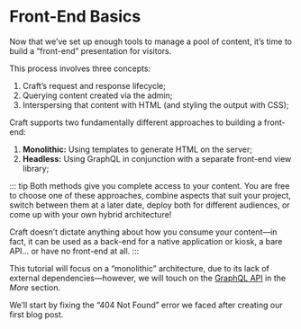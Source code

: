 # Front-End Basics

Now that we’ve set up enough tools to manage a pool of content, it’s time to build a “front-end” presentation for visitors.

This process involves three concepts:

1. Craft’s request and response lifecycle;
1. Querying content created via the admin;
1. Interspersing that content with HTML (and styling the output with CSS);

Craft supports two fundamentally different approaches to building a front-end:

1. **Monolithic:** Using templates to generate HTML on the server;
1. **Headless:** Using GraphQL in conjunction with a separate front-end view library;

::: tip
Both methods give you complete access to your content. You are free to choose one of these approaches, combine aspects that suit your project, switch between them at a later date, deploy both for different audiences, or come up with your own hybrid architecture!

Craft doesn’t dictate anything about how you consume your content—in fact, it can be used as a back-end for a native application or kiosk, a bare API… or have no front-end at all.
:::

This tutorial will focus on a “monolithic” architecture, due to its lack of external dependencies—however, we will touch on the [GraphQL API](../more/graphql.md) in the _More_ section.

We’ll start by fixing the “404 Not Found” error we faced after creating our first blog post.
